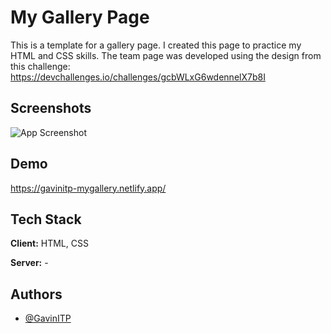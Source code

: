 # My Gallery Page

This is a template for a gallery page. 
I created this page to practice my HTML and CSS skills. 
The team page was developed using the design from this challenge: https://devchallenges.io/challenges/gcbWLxG6wdennelX7b8I
## Screenshots

![App Screenshot](https://i.ibb.co/7NVXFsD/my-gallery.png)


## Demo

https://gavinitp-mygallery.netlify.app/


## Tech Stack

**Client:** HTML, CSS

**Server:** -


## Authors

- [@GavinITP](https://github.com/GavinITP)

